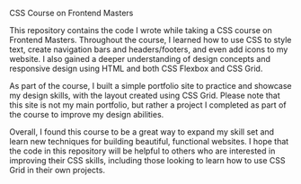 CSS Course on Frontend Masters

This repository contains the code I wrote while taking a CSS course on Frontend Masters. Throughout the course, I learned how to use CSS to style text, create navigation bars and headers/footers, and even add icons to my website. I also gained a deeper understanding of design concepts and responsive design using HTML and both CSS Flexbox and CSS Grid.

As part of the course, I built a simple portfolio site to practice and showcase my design skills, with the layout created using CSS Grid. Please note that this site is not my main portfolio, but rather a project I completed as part of the course to improve my design abilities.

Overall, I found this course to be a great way to expand my skill set and learn new techniques for building beautiful, functional websites. I hope that the code in this repository will be helpful to others who are interested in improving their CSS skills, including those looking to learn how to use CSS Grid in their own projects.
